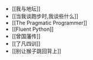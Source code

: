 - [[我与地坛]]
- [[当我谈跑步时,我谈些什么]]
- [[The Pragmatic Programmer]]
- [[Fluent Python]]
- [[曾国藩传]]
- [[了凡四训]]
- [[别让猴子跳回背上]]